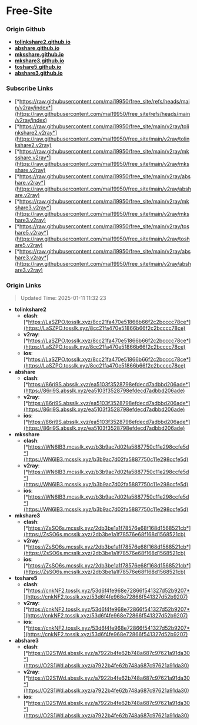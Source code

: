 # Free-Site

### Origin Github

- [**tolinkshare2.github.io**](https://github.com/tolinkshare2/tolinkshare2.github.io)
- [**abshare.github.io**](https://github.com/abshare/abshare.github.io)
- [**mksshare.github.io**](https://github.com/mksshare/mksshare.github.io)
- [**mkshare3.github.io**](https://github.com/mkshare3/mkshare3.github.io)
- [**toshare5.github.io**](https://github.com/toshare5/toshare5.github.io)
- [**abshare3.github.io**](https://github.com/abshare3/abshare3.github.io)

### Subscribe Links

- [*https://raw.githubusercontent.com/mai19950/free_site/refs/heads/main/v2ray/index*](https://raw.githubusercontent.com/mai19950/free_site/refs/heads/main/v2ray/index)
- [*https://raw.githubusercontent.com/mai19950/free_site/main/v2ray/tolinkshare2.v2ray*](https://raw.githubusercontent.com/mai19950/free_site/main/v2ray/tolinkshare2.v2ray)
- [*https://raw.githubusercontent.com/mai19950/free_site/main/v2ray/mksshare.v2ray*](https://raw.githubusercontent.com/mai19950/free_site/main/v2ray/mksshare.v2ray)
- [*https://raw.githubusercontent.com/mai19950/free_site/main/v2ray/abshare.v2ray*](https://raw.githubusercontent.com/mai19950/free_site/main/v2ray/abshare.v2ray)
- [*https://raw.githubusercontent.com/mai19950/free_site/main/v2ray/mkshare3.v2ray*](https://raw.githubusercontent.com/mai19950/free_site/main/v2ray/mkshare3.v2ray)
- [*https://raw.githubusercontent.com/mai19950/free_site/main/v2ray/toshare5.v2ray*](https://raw.githubusercontent.com/mai19950/free_site/main/v2ray/toshare5.v2ray)
- [*https://raw.githubusercontent.com/mai19950/free_site/main/v2ray/abshare3.v2ray*](https://raw.githubusercontent.com/mai19950/free_site/main/v2ray/abshare3.v2ray)

### Origin Links

> Updated Time: 2025-01-11 11:32:23

- **tolinkshare2**
  - **clash**: [*https://LaSZPO.tosslk.xyz/8cc21fa470e51866b66f2c2bcccc78ce*](https://LaSZPO.tosslk.xyz/8cc21fa470e51866b66f2c2bcccc78ce)
  - **v2ray**: [*https://LaSZPO.tosslk.xyz/8cc21fa470e51866b66f2c2bcccc78ce*](https://LaSZPO.tosslk.xyz/8cc21fa470e51866b66f2c2bcccc78ce)
  - **ios**: [*https://LaSZPO.tosslk.xyz/8cc21fa470e51866b66f2c2bcccc78ce*](https://LaSZPO.tosslk.xyz/8cc21fa470e51866b66f2c2bcccc78ce)
- **abshare**
  - **clash**: [*https://86ri9S.absslk.xyz/ea5103f3528798efdecd7adbbd206ade*](https://86ri9S.absslk.xyz/ea5103f3528798efdecd7adbbd206ade)
  - **v2ray**: [*https://86ri9S.absslk.xyz/ea5103f3528798efdecd7adbbd206ade*](https://86ri9S.absslk.xyz/ea5103f3528798efdecd7adbbd206ade)
  - **ios**: [*https://86ri9S.absslk.xyz/ea5103f3528798efdecd7adbbd206ade*](https://86ri9S.absslk.xyz/ea5103f3528798efdecd7adbbd206ade)
- **mksshare**
  - **clash**: [*https://WN6lB3.mcsslk.xyz/b3b9ac7d02fa5887750c11e298ccfe5d*](https://WN6lB3.mcsslk.xyz/b3b9ac7d02fa5887750c11e298ccfe5d)
  - **v2ray**: [*https://WN6lB3.mcsslk.xyz/b3b9ac7d02fa5887750c11e298ccfe5d*](https://WN6lB3.mcsslk.xyz/b3b9ac7d02fa5887750c11e298ccfe5d)
  - **ios**: [*https://WN6lB3.mcsslk.xyz/b3b9ac7d02fa5887750c11e298ccfe5d*](https://WN6lB3.mcsslk.xyz/b3b9ac7d02fa5887750c11e298ccfe5d)
- **mkshare3**
  - **clash**: [*https://ZsSO6s.mcsslk.xyz/2db3be1a1f78576e68f168d1568521cb*](https://ZsSO6s.mcsslk.xyz/2db3be1a1f78576e68f168d1568521cb)
  - **v2ray**: [*https://ZsSO6s.mcsslk.xyz/2db3be1a1f78576e68f168d1568521cb*](https://ZsSO6s.mcsslk.xyz/2db3be1a1f78576e68f168d1568521cb)
  - **ios**: [*https://ZsSO6s.mcsslk.xyz/2db3be1a1f78576e68f168d1568521cb*](https://ZsSO6s.mcsslk.xyz/2db3be1a1f78576e68f168d1568521cb)
- **toshare5**
  - **clash**: [*https://cnkNF2.tosslk.xyz/53d6f4fe968e72866f541327d52b9207*](https://cnkNF2.tosslk.xyz/53d6f4fe968e72866f541327d52b9207)
  - **v2ray**: [*https://cnkNF2.tosslk.xyz/53d6f4fe968e72866f541327d52b9207*](https://cnkNF2.tosslk.xyz/53d6f4fe968e72866f541327d52b9207)
  - **ios**: [*https://cnkNF2.tosslk.xyz/53d6f4fe968e72866f541327d52b9207*](https://cnkNF2.tosslk.xyz/53d6f4fe968e72866f541327d52b9207)
- **abshare3**
  - **clash**: [*https://O2S1Wd.absslk.xyz/a7922b4fe62b748a687c97621a91da30*](https://O2S1Wd.absslk.xyz/a7922b4fe62b748a687c97621a91da30)
  - **v2ray**: [*https://O2S1Wd.absslk.xyz/a7922b4fe62b748a687c97621a91da30*](https://O2S1Wd.absslk.xyz/a7922b4fe62b748a687c97621a91da30)
  - **ios**: [*https://O2S1Wd.absslk.xyz/a7922b4fe62b748a687c97621a91da30*](https://O2S1Wd.absslk.xyz/a7922b4fe62b748a687c97621a91da30)
